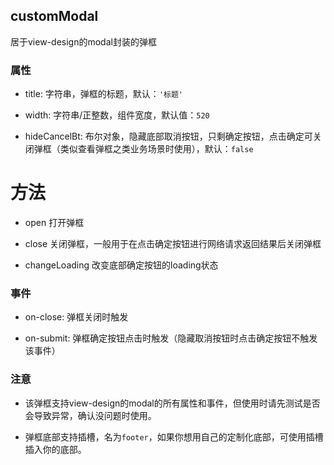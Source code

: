 ## customModal
居于view-design的modal封装的弹框

### 属性
* title: 字符串，弹框的标题，默认：`'标题'`

* width: 字符串/正整数，组件宽度，默认值：`520`

* hideCancelBt: 布尔对象，隐藏底部取消按钮，只剩确定按钮，点击确定可关闭弹框（类似查看弹框之类业务场景时使用），默认：`false`

# 方法
* open 打开弹框

* close 关闭弹框，一般用于在点击确定按钮进行网络请求返回结果后关闭弹框

* changeLoading 改变底部确定按钮的loading状态

### 事件
* on-close: 弹框关闭时触发

* on-submit: 弹框确定按钮点击时触发（隐藏取消按钮时点击确定按钮不触发该事件）

### 注意
* 该弹框支持view-design的modal的所有属性和事件，但使用时请先测试是否会导致异常，确认没问题时使用。

* 弹框底部支持插槽，名为`footer`，如果你想用自己的定制化底部，可使用插槽插入你的底部。
